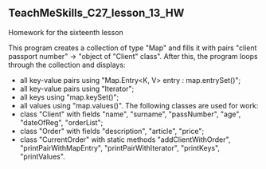## TeachMeSkills_C27_lesson_13_HW
Homework for the sixteenth lesson

This program creates a collection of type "Map" and fills it with pairs "client passport number" -> "object of "Client" 
class". After this, the program loops through the collection and displays:
- all key-value pairs using "Map.Entry<K, V> entry : map.entrySet()";
- all key-value pairs using "Iterator";
- all keys using "map.keySet()";
- all values using "map.values()".
The following classes are used for work:
- class "Client" with fields "name", "surname", "passNumber", "age", "dateOfReg", "orderList";
- class "Order" with fields "description", "article", "price";
- class "CurrentOrder" with static methods "addClientWithOrder", "printPairWithMapEntry", "printPairWithIterator",
"printKeys", "printValues".